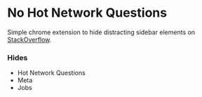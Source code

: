 # No Hot Network Questions

Simple chrome extension to hide distracting sidebar elements on [StackOverflow](https://stackoverflow.com).

### Hides

- Hot Network Questions
- Meta
- Jobs


